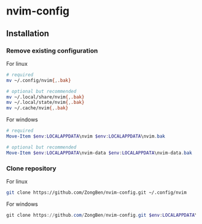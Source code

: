 # nvim-config

## Installation

### Remove existing configuration

For linux
```bash
# required
mv ~/.config/nvim{,.bak}

# optional but recommended
mv ~/.local/share/nvim{,.bak}
mv ~/.local/state/nvim{,.bak}
mv ~/.cache/nvim{,.bak}
```

For windows
```powershell
# required
Move-Item $env:LOCALAPPDATA\nvim $env:LOCALAPPDATA\nvim.bak

# optional but recommended
Move-Item $env:LOCALAPPDATA\nvim-data $env:LOCALAPPDATA\nvim-data.bak
```

### Clone repository

For linux
```bash
git clone https://github.com/ZongBen/nvim-config.git ~/.config/nvim
```

For windows
```powershell
git clone https://github.com/ZongBen/nvim-config.git $env:LOCALAPPDATA\nvim
```
